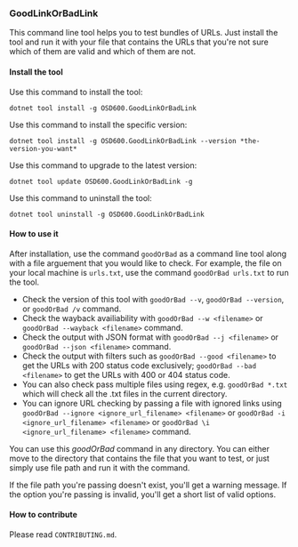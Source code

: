 ### GoodLinkOrBadLink

This command line tool helps you to test bundles of URLs. Just install the tool and run it with your file that contains the URLs that you're not sure which of them are valid and which of them are not.


#### Install the tool

Use this command to install the tool: 

`dotnet tool install -g OSD600.GoodLinkOrBadLink`

Use this command to install the specific version:

`dotnet tool install -g OSD600.GoodLinkOrBadLink --version *the-version-you-want*`

Use this command to upgrade to the latest version:

`dotnet tool update OSD600.GoodLinkOrBadLink -g`

Use this command to uninstall the tool:

`dotnet tool uninstall -g OSD600.GoodLinkOrBadLink`

#### How to use it

After installation, use the command `goodOrBad` as a command line tool along with a file arguement that you would like to check. For example, the file on your local machine is `urls.txt`, use the command `goodOrBad urls.txt` to run the tool. 
* Check the version of this tool with `goodOrBad --v`, `goodOrBad --version`, or `goodOrBad /v` command. 
* Check the wayback availiability with `goodOrBad --w <filename>` or `goodOrBad --wayback <filename>` command. 
* Check the output with JSON format with `goodOrBad --j <filename>` or `goodOrBad --json <filename>` command.
* Check the output with filters such as `goodOrBad --good <filename>` to get the URLs with 200 status code exclusively; `goodOrBad --bad <filename>` to get the URLs with 400 or 404 status code. 
* You can also check pass multiple files using regex, e.g. `goodOrBad *.txt` which will check all the .txt files in the current directory. 
* You can ignore URL checking by passing a file with ignored links using `goodOrBad --ignore <ignore_url_filename> <filename>` or `goodOrBad -i <ignore_url_filename> <filename>` or `goodOrBad \i <ignore_url_filename> <filename>` command. 

You can use this *goodOrBad* command in any directory. You can either move to the directory that contains the file that you want to test, or just simply use file path and run it with the command.

If the file path you're passing doesn't exist, you'll get a warning message. If the option you're passing is invalid, you'll get a short list of valid options.

#### How to contribute

Please read `CONTRIBUTING.md`.